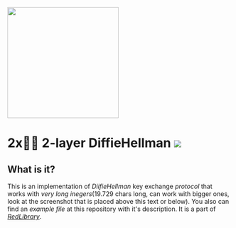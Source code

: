 <img src="https://github.com/vladimirrogozin/2layerDiffieHellman/blob/main/KeyExchange_logo.png?raw=true" style="object-fit:contain;
            width:auto;
            height:250px;">

# 2x🔑🔑 2-layer DiffieHellman [![](https://img.shields.io/apm/l/vim-mode)](https://github.com/Red-company/RES_Implementation/blob/main/LICENSE.md)

## What is it?

This is an implementation of _DiifieHellman_ key exchange _protocol_ that works with _very long inegers_(19.729 chars long, can work with bigger ones, look at the screenshot that is placed above this text or below). You also can find an _example file_ at this repository with it's description. It is a part of [_RedLibrary_](https://github.com/Red-company/RedLibrary).

